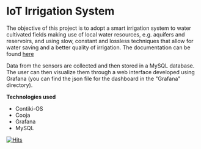 # IoT Irrigation System
 
 The objective of this project is to adopt a smart irrigation system to water cultivated fields making use of  local water resources, e.g. aquifers and reservoirs, and using slow, constant and lossless techniques that allow for water saving and a better quality of irrigation. The documentation can be found [here](https://github.com/edofazza/IoT-Irrigation-System/blob/main/documentation/irrigationsystem.pdf)

Data from the sensors are collected and then stored in a MySQL database. The user can then visualize them through a web interface developed using Grafana (you can find the json file for the dashboard in the "Grafana" directory).

**Technologies used**
* Contiki-OS
* Cooja
* Grafana
* MySQL

[![Hits](https://hits.seeyoufarm.com/api/count/incr/badge.svg?url=https%3A%2F%2Fgithub.com%2Fedofazza%2FIoT-Irrigation-System&count_bg=%2379C83D&title_bg=%23555555&icon=&icon_color=%23E7E7E7&title=hits&edge_flat=false)](https://hits.seeyoufarm.com)
